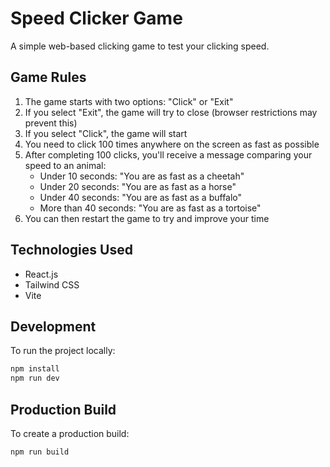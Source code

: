 # Speed Clicker Game

A simple web-based clicking game to test your clicking speed.

## Game Rules

1. The game starts with two options: "Click" or "Exit"
2. If you select "Exit", the game will try to close (browser restrictions may prevent this)
3. If you select "Click", the game will start
4. You need to click 100 times anywhere on the screen as fast as possible
5. After completing 100 clicks, you'll receive a message comparing your speed to an animal:
   - Under 10 seconds: "You are as fast as a cheetah"
   - Under 20 seconds: "You are as fast as a horse"
   - Under 40 seconds: "You are as fast as a buffalo"
   - More than 40 seconds: "You are as fast as a tortoise"
6. You can then restart the game to try and improve your time

## Technologies Used

- React.js
- Tailwind CSS
- Vite

## Development

To run the project locally:

```bash
npm install
npm run dev
```

## Production Build

To create a production build:

```bash
npm run build
```
